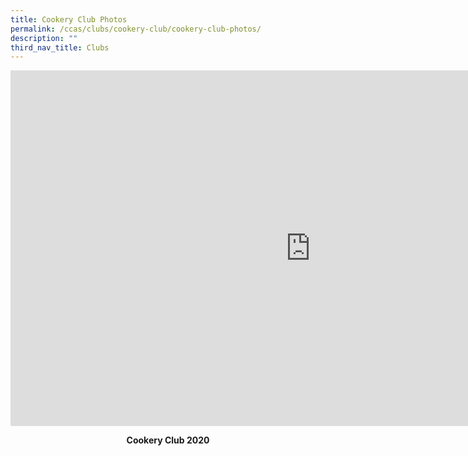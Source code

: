 ```yaml
---
title: Cookery Club Photos
permalink: /ccas/clubs/cookery-club/cookery-club-photos/
description: ""
third_nav_title: Clubs
---
```

<iframe src="https://docs.google.com/presentation/d/e/2PACX-1vTTpCoccDISMbIbhzleEykDd4nSRo3u7TlDKl2vdkG6gqEu22VFIGAk8iC_NY4s5ae0JRQIvMoiZOuQ/embed?start=false&loop=false&delayms=10000" frameborder="0" width="960" height="569" allowfullscreen="true"></iframe>
<p style="text-align: center;"><strong>Cookery Club 2020</strong></p>
